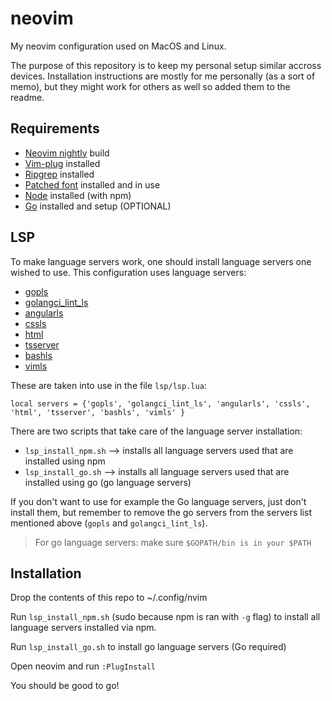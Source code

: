 # neovim
My neovim configuration used on MacOS and Linux.

The purpose of this repository is to keep my personal setup similar accross devices. Installation instructions are mostly for me personally (as a sort of memo), but they might work for others as well so added them to the readme.

## Requirements
- [Neovim nightly](https://github.com/neovim/neovim/releases) build
- [Vim-plug](https://github.com/junegunn/vim-plug) installed
- [Ripgrep](https://github.com/BurntSushi/ripgrep#installation) installed
- [Patched font](https://github.com/ryanoasis/nerd-fonts) installed and in use
- [Node](https://nodejs.org/en/) installed (with npm)
- [Go](https://go.dev/) installed and setup (OPTIONAL)

## LSP
To make language servers work, one should install language servers one wished to use. This configuration uses language servers:
- [gopls](https://github.com/neovim/nvim-lspconfig/blob/master/doc/server_configurations.md#gopls)
- [golangci_lint_ls](https://github.com/neovim/nvim-lspconfig/blob/master/doc/server_configurations.md#golangci_lint_ls)
- [angularls](https://github.com/neovim/nvim-lspconfig/blob/master/doc/server_configurations.md#angularls)
- [cssls](https://github.com/neovim/nvim-lspconfig/blob/master/doc/server_configurations.md#cssls)
- [html](https://github.com/neovim/nvim-lspconfig/blob/master/doc/server_configurations.md#html)
- [tsserver](https://github.com/neovim/nvim-lspconfig/blob/master/doc/server_configurations.md#tsserver)
- [bashls](https://github.com/neovim/nvim-lspconfig/blob/master/doc/server_configurations.md#bashls)
- [vimls](https://github.com/neovim/nvim-lspconfig/blob/master/doc/server_configurations.md#vimls)

These are taken into use in the file `lsp/lsp.lua`:
```
local servers = {'gopls', 'golangci_lint_ls', 'angularls', 'cssls', 'html', 'tsserver', 'bashls', 'vimls' }
```
There are two scripts that take care of the language server installation:
- `lsp_install_npm.sh` --> installs all language servers used that are installed using npm
- `lsp_install_go.sh` --> installs all language servers used that are installed using go (go language servers)

If you don't want to use for example the Go language servers, just don't install them, but remember to remove the go servers from the servers list mentioned above (`gopls` and `golangci_lint_ls`).

>For go language servers: make sure `$GOPATH/bin is in your $PATH`

## Installation
Drop the contents of this repo to ~/.config/nvim

Run `lsp_install_npm.sh` (sudo because npm is ran with `-g` flag) to install all language servers installed via npm.

Run `lsp_install_go.sh` to install go language servers (Go required)

Open neovim and run `:PlugInstall`

You should be good to go!
